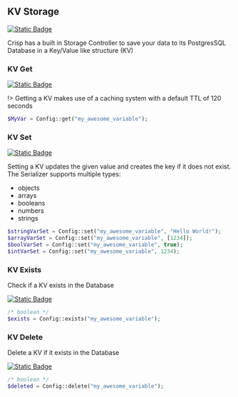 ## KV Storage

[![Static Badge](https://img.shields.io/badge/Doxygen-API%20Documentation-purple)](https://api.crispcms.jrbit.de/d9/d4c/classcrisp_1_1api_1_1_config.html)

Crisp has a built in Storage Controller to save your data to its PostgresSQL Database in a Key/Value like structure (KV)


### KV Get 

[![Static Badge](https://img.shields.io/badge/Doxygen-Reference-cyan)](https://api.crispcms.jrbit.de/d9/d4c/classcrisp_1_1api_1_1_config.html#aa529c4051ad0e8399e7ab71dd04f3e0c)

!> Getting a KV makes use of a caching system with a default TTL of 120 seconds


```php
$MyVar = Config::get("my_awesome_variable");
```

### KV Set 
[![Static Badge](https://img.shields.io/badge/Doxygen-Reference-cyan)](https://api.crispcms.jrbit.de/d9/d4c/classcrisp_1_1api_1_1_config.html#a74033a1a090875e7716e5541c111d7ce)

Setting a KV updates the given value and creates the key if it does not exist.
The Serializer supports multiple types:

- objects
- arrays
- booleans
- numbers
- strings

```php
$stringVarSet = Config::set("my_awesome_variable", "Hello World!");
$arrayVarSet = Config::set("my_awesome_variable", [1234]);
$boolVarSet = Config::set("my_awesome_variable", true);
$intVarSet = Config::set("my_awesome_variable", 1234);
```

### KV Exists 

Check if a KV exists in the Database

[![Static Badge](https://img.shields.io/badge/Doxygen-Reference-cyan)](https://api.crispcms.jrbit.de/d9/d4c/classcrisp_1_1api_1_1_config.html#a7b112ef5037b56373fa735d7b11b1c1e)


```php
/* boolean */
$exists = Config::exists("my_awesome_variable");
```

### KV Delete 

Delete a KV if it exists in the Database

[![Static Badge](https://img.shields.io/badge/Doxygen-Reference-cyan)](https://api.crispcms.jrbit.de/d9/d4c/classcrisp_1_1api_1_1_config.html#a50988735f04237d816d027249c9d9d25)


```php
/* boolean */
$deleted = Config::delete("my_awesome_variable");
```
